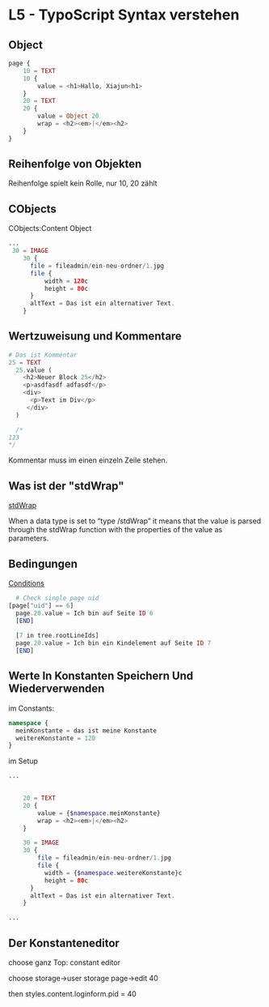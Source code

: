 # L5 - TypoScript Syntax verstehen

## Object

```php
page {
    10 = TEXT
    10 {
        value = <h1>Hallo, Xiajun<h1>
    }
    20 = TEXT
    20 {
        value = Object 20
        wrap = <h2><em>|</em><h2>
    }
}
```

## Reihenfolge von Objekten

Reihenfolge spielt kein Rolle, nur 10, 20 zählt

## CObjects

CObjects:Content Object

```php
...
 30 = IMAGE
    30 {
      file = fileadmin/ein-neu-ordner/1.jpg
      file {
          width = 120c
          height = 80c
      }
      altText = Das ist ein alternativer Text.
    }
```

## Wertzuweisung und Kommentare

```php
# Das ist Kommentar
25 = TEXT
  25.value (
    <h2>Neuer Block 25</h2>
    <p>asdfasdf adfasdf</p>
    <div>
      <p>Text im Div</p>
     </div>
  )

  /*
123
*/
```

Kommentar muss im einen einzeln Zeile stehen.

## Was ist der "stdWrap"

[stdWrap](https://docs.typo3.org/m/typo3/reference-typoscript/main/en-us/Functions/Stdwrap.html#stdwrap)

When a data type is set to “type /stdWrap” it means that the value is parsed through the stdWrap function with the properties of the value as parameters.

## Bedingungen

[Conditions](https://docs.typo3.org/m/typo3/reference-typoscript/main/en-us/Conditions/Index.html#conditions)

```php
  # Check single page uid
[page["uid"] == 6]
  page.20.value = Ich bin auf Seite ID 6
  [END]
  
  [7 in tree.rootLineIds]
  page.20.value = Ich bin ein Kindelement auf Seite ID 7
  [END]
  ```

## Werte In Konstanten Speichern Und Wiederverwenden

im Constants:

```php
namespace {
  meinKonstante = das ist meine Konstante
  weitereKonstante = 120
}

```

im Setup

```php
...

 
    20 = TEXT
    20 {
        value = {$namespace.meinKonstante}
        wrap = <h2><em>|</em><h2>
    }

    30 = IMAGE
    30 {
        file = fileadmin/ein-neu-ordner/1.jpg
        file {
          width = {$namespace.weitereKonstante}c
          height = 80c
      }
      altText = Das ist ein alternativer Text.
    }

...
```

## Der Konstanteneditor

choose ganz Top: constant editor

choose storage->user storage page->edit 40

then styles.content.loginform.pid = 40
